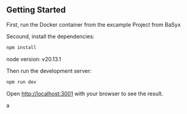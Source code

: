 ## Getting Started

First, run the Docker container from the excample Project from BaSyx

Secound, install the dependencies:

```bash
npm install
```

node version: v20.13.1

Then run the development server:

```bash
npm run dev
```

Open [http://localhost:3001](http://localhost:3001) with your browser to see the result.

a
